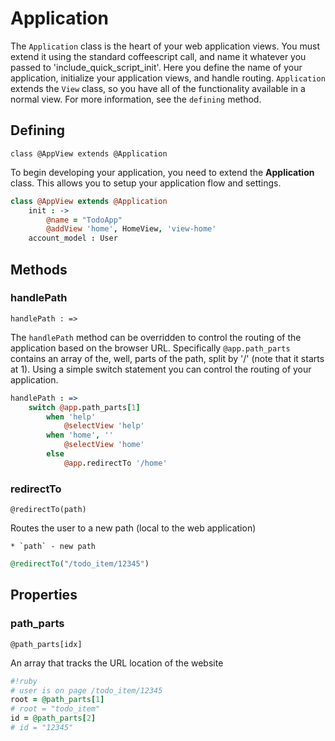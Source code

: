 # Application

The `Application` class is the heart of your web application views. You must extend it using the standard coffeescript call, and name it whatever you passed to 'include_quick_script_init'. Here you define the name of your application, initialize your application views, and handle routing. `Application` extends the `View` class, so you have all of the functionality available in a normal view. For more information, see the `defining` method.

## Defining

`class @AppView extends @Application`

To begin developing your application, you need to extend the <b>Application</b> class. This allows you to setup your application flow and settings.

```coffeescript
class @AppView extends @Application
	init : ->
		@name = "TodoApp"
		@addView 'home', HomeView, 'view-home'
	account_model : User
```
	
## Methods

### handlePath

`handlePath : =>`

The `handlePath` method can be overridden to control the routing of the application based on the browser URL. Specifically `@app.path_parts` contains an array of the, well, parts of the path, split by '/' (note that it starts at 1). Using a simple switch statement you can control the routing of your application.

```coffeescript
handlePath : =>
	switch @app.path_parts[1]
		when 'help'
			@selectView 'help'
		when 'home', ''
			@selectView 'home'
		else
			@app.redirectTo '/home'
```

### redirectTo

`@redirectTo(path)`

Routes the user to a new path (local to the web application)

	* `path` - new path

```ruby
@redirectTo("/todo_item/12345")
```

## Properties

### path_parts

`@path_parts[idx]`

An array that tracks the URL location of the website 

```ruby
#!ruby
# user is on page /todo_item/12345
root = @path_parts[1]
# root = "todo_item"
id = @path_parts[2]
# id = "12345"
```

